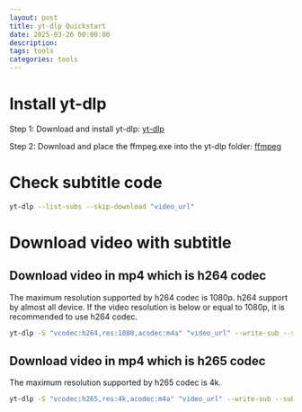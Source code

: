 ```yaml
---
layout: post
title: yt-dlp Quickstart
date: 2025-03-26 00:00:00
description:
tags: tools
categories: tools
---
```


# Install yt-dlp

Step 1: Download and install yt-dlp: [yt-dlp](https://github.com/yt-dlp/yt-dlp)

Step 2: Download and place the ffmpeg.exe into the yt-dlp folder: [ffmpeg](https://ffmpeg.org/download.html)

# Check subtitle code

```bash
yt-dlp --list-subs --skip-download "video_url"
```

# Download video with subtitle

## Download video in mp4 which is h264 codec
The maximum resolution supported by h264 codec is 1080p.
h264 support by almost all device. If the video resolution is below or equal to 1080p, it is recommended to use h264 codec.
```bash
yt-dlp -S "vcodec:h264,res:1080,acodec:m4a" "video_url" --write-sub --sub-lang "en,zh-HK" --convert-subs srt
```

## Download video in mp4 which is h265 codec
The maximum resolution supported by h265 codec is 4k.
```bash
yt-dlp -S "vcodec:h265,res:4k,acodec:m4a" "video_url" --write-sub --sub-lang "en,zh-HK" --convert-subs srt
```

